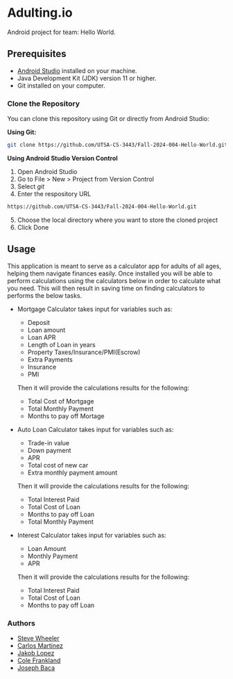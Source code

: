 # Adulting.io
Android project for team: Hello World. 

## Prerequisites

- [Android Studio](https://developer.android.com/studio) installed on your machine.
- Java Development Kit (JDK) version 11 or higher.
- Git installed on your computer.

### Clone the Repository

You can clone this repository using Git or directly from Android Studio:

**Using Git:**

```bash
git clone https://github.com/UTSA-CS-3443/Fall-2024-004-Hello-World.git
```

**Using Android Studio Version Control**
1. Open Android Studio
2. Go to File > New > Project from Version Control
3. Select _git_ 
4. Enter the respository URL 
```bash
https://github.com/UTSA-CS-3443/Fall-2024-004-Hello-World.git
```
5. Choose the local directory where you want to store the cloned project
6. Click Done


## Usage

This application is meant to serve as a calculator app for adults of all ages, helping them navigate finances easily. Once installed you will be able to
perform calculations using the calculators below in order to calculate what you need. This will then result in saving time on finding calculators to performs the below tasks.

- Mortgage Calculator takes input for variables such as: 
   - Deposit
   - Loan amount
   - Loan APR
   - Length of Loan in years
   - Property Taxes/Insurance/PMI(Escrow)
   - Extra Payments
   - Insurance
   - PMI 
  
  Then it will provide the calculations results for the following:
   - Total Cost of Mortgage
   - Total Monthly Payment
   - Months to pay off Mortage

- Auto Loan Calculator takes input for variables such as:
   - Trade-in value
   - Down payment
   - APR
   - Total cost of new car 
   - Extra monthly payment amount 
  
  Then it will provide the calculations results for the following:
  - Total Interest Paid
  - Total Cost of Loan
  - Months to pay off Loan
  - Total Monthly Payment
  
- Interest Calculator takes input for variables such as:
   - Loan Amount
   - Monthly Payment
   - APR
  
  Then it will provide the calculations results for the following:
   - Total Interest Paid
   - Total Cost of Loan
   - Months to pay off Loan



### Authors
- [Steve Wheeler](https://github.com/itswheeler)
- [Carlos Martinez](https://github.com/Cima9642) 
- [Jakob Lopez](https://github.com/JakTheMan)
- [Cole Frankland](https://github.com/Nullctipus) 
- [Joseph Baca](https://github.com/idontknowkarate)
